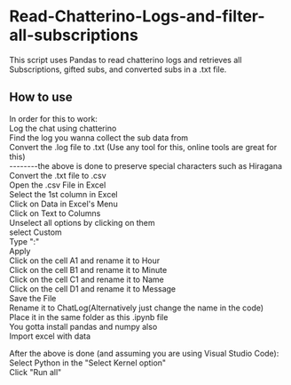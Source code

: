 # Read-Chatterino-Logs-and-filter-all-subscriptions
This script uses Pandas to read chatterino logs and retrieves all Subscriptions, gifted subs, and converted subs  in a .txt file.<br>

## How to use
In order for this to work:<br>
    Log the chat using chatterino<br>
    Find the log you wanna collect the sub data from<br>
    Convert the .log file to .txt (Use any tool for this, online tools are great for this)<br>
    --------the above is done to preserve special characters such as Hiragana<br>
    Convert the .txt file to .csv<br>
    Open the .csv File in Excel<br>
    Select the 1st column in Excel<br>
    Click on Data in Excel's Menu<br>
    Click on Text to Columns<br>
    Unselect all options by clicking on them<br>
    select Custom<br>
    Type ":"<br>
    Apply<br>
    Click on the cell A1 and rename it to Hour<br>
    Click on the cell B1 and rename it to Minute<br>
    Click on the cell C1 and rename it to Name<br>
    Click on the cell D1 and rename it to Message<br>
    Save the File<br>
    Rename it to ChatLog(Alternatively just change the name in the code)<br>
    Place it in the same folder as this .ipynb file<br>
You gotta install pandas and numpy also<br>
Import excel with data<br>

After the above is done (and assuming you are using Visual Studio Code):<br>
Select Python in the "Select Kernel option"<br>
Click "Run all" <br>

